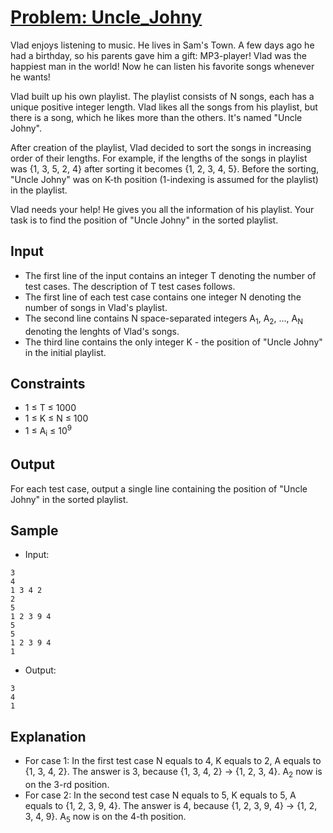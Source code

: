 # [Problem: Uncle_Johny](https://www.codechef.com/problems/JOHNY)

Vlad enjoys listening to music. He lives in Sam's Town. A few days ago he had a birthday, so his parents gave him a gift: MP3-player! Vlad was the happiest man in the world! Now he can listen his favorite songs whenever he wants! <br>

Vlad built up his own playlist. The playlist consists of N songs, each has a unique positive integer length. Vlad likes all the songs from his playlist, but there is a song, which he likes more than the others. It's named "Uncle Johny". <br>

After creation of the playlist, Vlad decided to sort the songs in increasing order of their lengths. For example, if the lengths of the songs in playlist was {1, 3, 5, 2, 4} after sorting it becomes {1, 2, 3, 4, 5}. Before the sorting, "Uncle Johny" was on K-th position (1-indexing is assumed for the playlist) in the playlist. <br>

Vlad needs your help! He gives you all the information of his playlist. Your task is to find the position of "Uncle Johny" in the sorted playlist.

## Input

- The first line of the input contains an integer T denoting the number of test cases. The description of T test cases follows.
- The first line of each test case contains one integer N denoting the number of songs in Vlad's playlist.
- The second line contains N space-separated integers A<sub>1</sub>, A<sub>2</sub>, ..., A<sub>N</sub> denoting the lenghts of Vlad's songs.
- The third line contains the only integer K - the position of "Uncle Johny" in the initial playlist.

## Constraints

- 1 ≤ T ≤ 1000
- 1 ≤ K ≤ N ≤ 100
- 1 ≤ A<sub>i</sub> ≤ 10<sup>9</sup>

## Output

For each test case, output a single line containing the position of "Uncle Johny" in the sorted playlist.

## Sample

- Input:
```
3
4
1 3 4 2
2
5
1 2 3 9 4
5
5
1 2 3 9 4 
1
```

- Output:
```
3
4
1
```

## Explanation

- For case 1: In the first test case N equals to 4, K equals to 2, A equals to {1, 3, 4, 2}. The answer is 3, because {1, 3, 4, 2} -> {1, 2, 3, 4}. A<sub>2</sub> now is on the 3-rd position. <br>
- For case 2: In the second test case N equals to 5, K equals to 5, A equals to {1, 2, 3, 9, 4}. The answer is 4, because {1, 2, 3, 9, 4} -> {1, 2, 3, 4, 9}. A<sub>5</sub> now is on the 4-th position.
